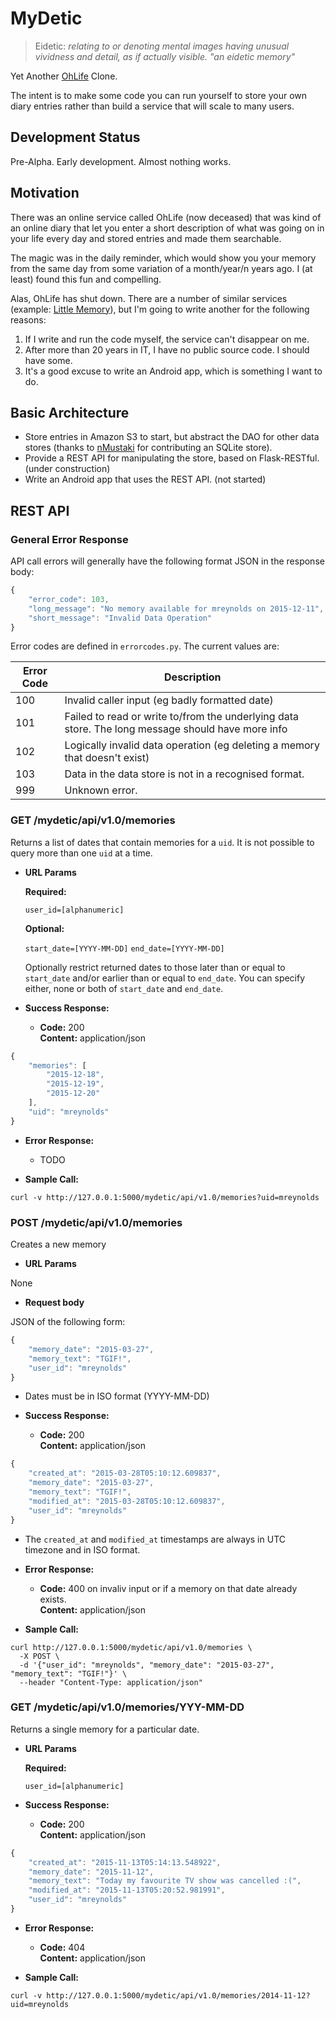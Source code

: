 # MyDetic

> Eidetic: *relating to or denoting mental images having unusual vividness and detail, as if actually visible. "an eidetic memory"*

Yet Another [OhLife](http://ohlife.com/shutdown) Clone.

The intent is to make some code you can run yourself to store your own
diary entries rather than build a service that will scale to many users.

## Development Status

Pre-Alpha. Early development. Almost nothing works.

## Motivation

There was an online service called OhLife (now deceased) that was kind of an online diary
that let you enter a short description of what was going on in your life every day and stored
entries and made them searchable.

The magic was in the daily reminder, which would show you your memory from the same day from
some variation of a month/year/n years ago. I (at least) found this fun and compelling.

Alas, OhLife has shut down. There are a number of similar services (example: [Little Memory](https://thelittlememory.com)),
but I'm going to write another for the following reasons:

1. If I write and run the code myself, the service can't disappear on me.
2. After more than 20 years in IT, I have no public source code. I should have some.
3. It's a good excuse to write an Android app, which is something I want to do.

## Basic Architecture

* Store entries in Amazon S3 to start, but abstract the DAO for other data stores 
(thanks to [nMustaki](https://github.com/nMustaki) for contributing an SQLite store).
* Provide a REST API for manipulating the store, based on Flask-RESTful. (under construction)
* Write an Android app that uses the REST API. (not started)

## REST API

### General Error Response

API call errors will generally have the following format JSON in the response body:

```javascript
{
    "error_code": 103, 
    "long_message": "No memory available for mreynolds on 2015-12-11", 
    "short_message": "Invalid Data Operation"
}
```

Error codes are defined in ```errorcodes.py```. The current values are:

Error Code  | Description
------------|------------
100         | Invalid caller input (eg badly formatted date)
101         | Failed to read or write to/from the underlying data store. The long message should have more info
102         | Logically invalid data operation (eg deleting a memory that doesn't exist)
103         | Data in the data store is not in a recognised format.
999         | Unknown error.

### GET /mydetic/api/v1.0/memories

Returns a list of dates that contain memories for a `uid`. It is not possible to query more than one `uid`
at a time.

*  **URL Params**

   **Required:**

   `user_id=[alphanumeric]`

   **Optional:**

   `start_date=[YYYY-MM-DD]`
   `end_date=[YYYY-MM-DD]`
   
   Optionally restrict returned dates to those later than or equal to `start_date` and/or earlier than or
   equal to `end_date`. You can specify either, none or both of `start_date` and `end_date`.


* **Success Response:**

  * **Code:** 200 <br />
    **Content:** application/json

```javascript
{
    "memories": [
        "2015-12-18",
        "2015-12-19",
        "2015-12-20"
    ],
    "uid": "mreynolds"
}
```

* **Error Response:**

  * TODO

* **Sample Call:**

```
curl -v http://127.0.0.1:5000/mydetic/api/v1.0/memories?uid=mreynolds
```

### POST /mydetic/api/v1.0/memories

Creates a new memory

* **URL Params**

None

* **Request body**

JSON of the following form:

```javascript
{
    "memory_date": "2015-03-27", 
    "memory_text": "TGIF!", 
    "user_id": "mreynolds"
}
```

  * Dates must be in ISO format (YYYY-MM-DD)

* **Success Response:**

  * **Code:** 200 <br />
    **Content:** application/json

```javascript
{
    "created_at": "2015-03-28T05:10:12.609837", 
    "memory_date": "2015-03-27", 
    "memory_text": "TGIF!", 
    "modified_at": "2015-03-28T05:10:12.609837", 
    "user_id": "mreynolds"
}
```

  * The ```created_at``` and ```modified_at``` timestamps are always in UTC timezone and in ISO format.

* **Error Response:**

  * **Code:** 400 on invaliv input or if a memory on that date already exists. <br />
    **Content:** application/json

* **Sample Call:**

```
curl http://127.0.0.1:5000/mydetic/api/v1.0/memories \
  -X POST \
  -d '{"user_id": "mreynolds", "memory_date": "2015-03-27", "memory_text": "TGIF!"}' \
  --header "Content-Type: application/json"
```

### GET /mydetic/api/v1.0/memories/YYY-MM-DD

Returns a single memory for a particular date.

*  **URL Params**

   **Required:**

   `user_id=[alphanumeric]`

* **Success Response:**

  * **Code:** 200 <br />
    **Content:** application/json

```javascript
{
    "created_at": "2015-11-13T05:14:13.548922",
    "memory_date": "2015-11-12",
    "memory_text": "Today my favourite TV show was cancelled :(",
    "modified_at": "2015-11-13T05:20:52.981991",
    "user_id": "mreynolds"
}
```

* **Error Response:**

  * **Code:** 404 <br />
    **Content:** application/json

* **Sample Call:**

```
curl -v http://127.0.0.1:5000/mydetic/api/v1.0/memories/2014-11-12?uid=mreynolds
```
